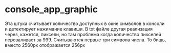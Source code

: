 # console_app_graphic
Эта штука считывает количество доступных в окне символов в консоли и детектирует нажимание клавиши.   В txt файле другая реализация через, кажется, пиксели, но там проблема когда количество пикселей переваливает за 999. Считываются первые три символа числа. То бишь, вместо 2560px отображается 256px
